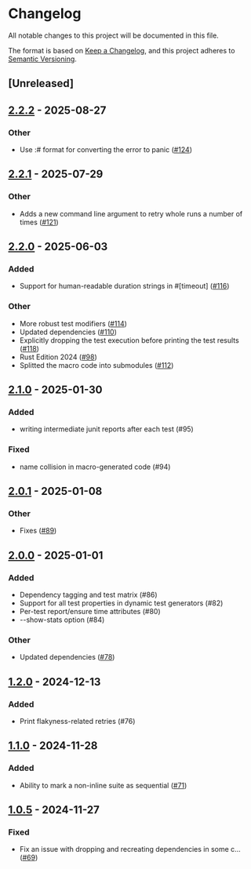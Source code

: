 # Changelog

All notable changes to this project will be documented in this file.

The format is based on [Keep a Changelog](https://keepachangelog.com/en/1.0.0/),
and this project adheres to [Semantic Versioning](https://semver.org/spec/v2.0.0.html).

## [Unreleased]

## [2.2.2](https://github.com/vigoo/test-r/compare/test-r-v2.2.1...test-r-v2.2.2) - 2025-08-27

### Other

- Use :# format for converting the error to panic ([#124](https://github.com/vigoo/test-r/pull/124))

## [2.2.1](https://github.com/vigoo/test-r/compare/test-r-v2.2.0...test-r-v2.2.1) - 2025-07-29

### Other

- Adds a new command line argument to retry whole runs a number of times ([#121](https://github.com/vigoo/test-r/pull/121))

## [2.2.0](https://github.com/vigoo/test-r/compare/test-r-v2.1.0...test-r-v2.2.0) - 2025-06-03

### Added

- Support for human-readable duration strings in #[timeout] ([#116](https://github.com/vigoo/test-r/pull/116))

### Other

- More robust test modifiers ([#114](https://github.com/vigoo/test-r/pull/114))
- Updated dependencies ([#110](https://github.com/vigoo/test-r/pull/110))
- Explicitly dropping the test execution before printing the test results ([#118](https://github.com/vigoo/test-r/pull/118))
- Rust Edition 2024 ([#98](https://github.com/vigoo/test-r/pull/98))
- Splitted the macro code into submodules ([#112](https://github.com/vigoo/test-r/pull/112))

## [2.1.0](https://github.com/vigoo/test-r/compare/test-r-v2.0.1...test-r-v2.1.0) - 2025-01-30

### Added

- writing intermediate junit reports after each test (#95)

### Fixed

- name collision in macro-generated code (#94)

## [2.0.1](https://github.com/vigoo/test-r/compare/test-r-v2.0.0...test-r-v2.0.1) - 2025-01-08

### Other

- Fixes ([#89](https://github.com/vigoo/test-r/pull/89))

## [2.0.0](https://github.com/vigoo/test-r/compare/test-r-v1.2.0...test-r-v2.0.0) - 2025-01-01

### Added

- Dependency tagging and test matrix (#86)
- Support for all test properties in dynamic test generators (#82)
- Per-test report/ensure time attributes (#80)
- --show-stats option (#84)

### Other

- Updated dependencies ([#78](https://github.com/vigoo/test-r/pull/78))

## [1.2.0](https://github.com/vigoo/test-r/compare/test-r-v1.1.0...test-r-v1.2.0) - 2024-12-13

### Added

- Print flakyness-related retries (#76)

## [1.1.0](https://github.com/vigoo/test-r/compare/test-r-v1.0.5...test-r-v1.1.0) - 2024-11-28

### Added

- Ability to mark a non-inline suite as sequential ([#71](https://github.com/vigoo/test-r/pull/71))

## [1.0.5](https://github.com/vigoo/test-r/compare/test-r-v1.0.4...test-r-v1.0.5) - 2024-11-27

### Fixed

- Fix an issue with dropping and recreating dependencies in some c… ([#69](https://github.com/vigoo/test-r/pull/69))
